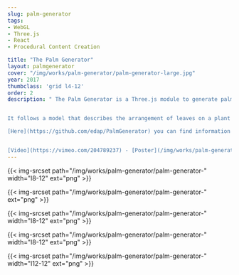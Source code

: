 ```yaml
---
slug: palm-generator
tags:
- WebGL
- Three.js
- React
- Procedural Content Creation

title: "The Palm Generator"
layout: palmgenerator
cover: "/img/works/palm-generator/palm-generator-large.jpg"
year: 2017
thumbclass: 'grid l4-12'
order: 2
description: " The Palm Generator is a Three.js module to generate palms.


It follows a model that describes the arrangement of leaves on a plant stem, called [phyllotaxis](https://en.wikipedia.org/wiki/Phyllotaxis).

[Here](https://github.com/edap/PalmGenerator) you can find information about the usage and the license.


[Video](https://vimeo.com/204789237) - [Poster](/img/works/palm-generator/palm-generator-poster.png)"
---
```





{{< img-srcset path="/img/works/palm-generator/palm-generator-" width="l8-12" ext="png" >}}
 
{{< img-srcset path="/img/works/palm-generator/palm-generator-" ext="png" >}}

{{< img-srcset path="/img/works/palm-generator/palm-generator-" width="l8-12" ext="png" >}}

 {{< img-srcset path="/img/works/palm-generator/palm-generator-" width="l8-12" ext="png" >}}

 {{< img-srcset path="/img/works/palm-generator/palm-generator-" width="l12-12" ext="png" >}}
